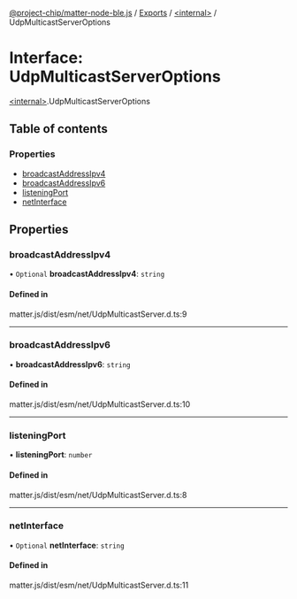 [@project-chip/matter-node-ble.js](../README.md) / [Exports](../modules.md) / [\<internal\>](../modules/internal_.md) / UdpMulticastServerOptions

# Interface: UdpMulticastServerOptions

[\<internal\>](../modules/internal_.md).UdpMulticastServerOptions

## Table of contents

### Properties

- [broadcastAddressIpv4](internal_.UdpMulticastServerOptions.md#broadcastaddressipv4)
- [broadcastAddressIpv6](internal_.UdpMulticastServerOptions.md#broadcastaddressipv6)
- [listeningPort](internal_.UdpMulticastServerOptions.md#listeningport)
- [netInterface](internal_.UdpMulticastServerOptions.md#netinterface)

## Properties

### broadcastAddressIpv4

• `Optional` **broadcastAddressIpv4**: `string`

#### Defined in

matter.js/dist/esm/net/UdpMulticastServer.d.ts:9

___

### broadcastAddressIpv6

• **broadcastAddressIpv6**: `string`

#### Defined in

matter.js/dist/esm/net/UdpMulticastServer.d.ts:10

___

### listeningPort

• **listeningPort**: `number`

#### Defined in

matter.js/dist/esm/net/UdpMulticastServer.d.ts:8

___

### netInterface

• `Optional` **netInterface**: `string`

#### Defined in

matter.js/dist/esm/net/UdpMulticastServer.d.ts:11
